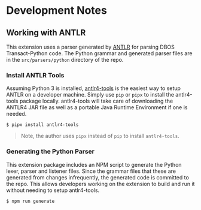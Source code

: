 # Development Notes

## Working with ANTLR 

This extension uses a parser generated by [ANTLR](https://www.antlr.org/) for parsing DBOS Transact-Python code.
The Python grammar and generated parser files are in the `src/parsers/python` directory of the repo.

### Install ANTLR Tools

Assuming Python 3 is installed, [antlr4-tools](https://github.com/antlr/antlr4-tools) is the easiest way to setup ANTLR on a developer machine.
Simply use `pip` or `pipx` to install the antlr4-tools package locally. 
antlr4-tools will take care of downloading the ANTLR4 JAR file as well as a portable Java Runtime Environment if one is needed.

``` shell
$ pipx install antlr4-tools
```

> Note, the author uses `pipx` instead of `pip` to install `antlr4-tools`. 

### Generating the Python Parser

This extension package includes an NPM script to generate the Python lexer, parser and listener files.
Since the grammar files that these are generated from changes infrequently, the generated code is committed to the repo.
This allows developers working on the extension to build and run it without needing to setup antlr4-tools.

``` shell
$ npm run generate
```
